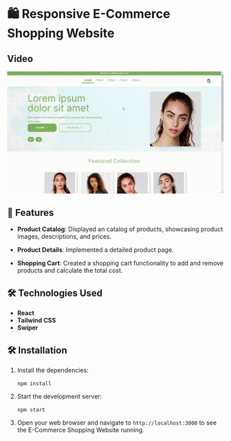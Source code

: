 # 🛍️ Responsive E-Commerce Shopping Website

## Video

![](https://github.com/yandel95/e-commerce-test/blob/main/test-video.gif)

## 🚀 Features

- **Product Catalog**: Displayed an catalog of products, showcasing product images, descriptions, and prices.

- **Product Details**: Implemented a detailed product page.

- **Shopping Cart**: Created a shopping cart functionality to add and remove products and calculate the total cost.

## 🛠️ Technologies Used

- **React**
- **Tailwind CSS**
- **Swiper**

## 🛠️ Installation

1. Install the dependencies:

   ```
   npm install
   ```

2. Start the development server:

   ```
   npm start
   ```

3. Open your web browser and navigate to `http://localhost:3000` to see the E-Commerce Shopping Website running.
